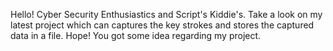 Hello! Cyber Security Enthusiastics and Script's Kiddie's.
Take a look on my latest project which can captures the key strokes and stores the captured data in a file.
Hope! You got some idea regarding my project.
